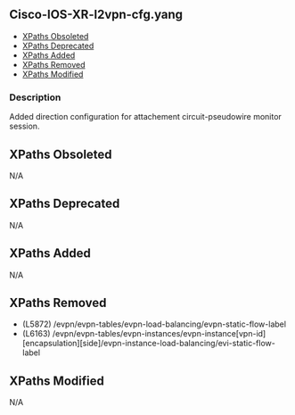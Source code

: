 ## Cisco-IOS-XR-l2vpn-cfg.yang

- [XPaths Obsoleted](#xpaths-obsoleted)
- [XPaths Deprecated](#xpaths-deprecated)
- [XPaths Added](#xpaths-added)
- [XPaths Removed](#xpaths-removed)
- [XPaths Modified](#xpaths-modified)

### Description

Added direction configuration for attachement circuit-pseudowire monitor session.

## XPaths Obsoleted

N/A

## XPaths Deprecated

N/A

## XPaths Added

N/A

## XPaths Removed

- (L5872)	/evpn/evpn-tables/evpn-load-balancing/evpn-static-flow-label
- (L6163)	/evpn/evpn-tables/evpn-instances/evpn-instance[vpn-id][encapsulation][side]/evpn-instance-load-balancing/evi-static-flow-label

## XPaths Modified

N/A

